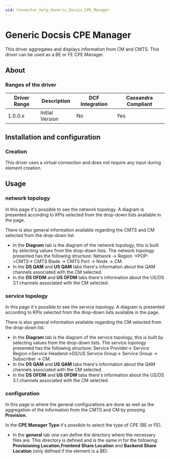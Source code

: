 ```yaml
---
uid: Connector_help_Generic_Docsis_CPE_Manager
---
```


# Generic Docsis CPE Manager

This driver aggregates and displays information from CM and CMTS. This driver can be used as a BE or FE CPE Manager.

## About

### Ranges of the driver

| **Driver Range** | **Description** | **DCF Integration** | **Cassandra Compliant** |
|------------------|-----------------|---------------------|-------------------------|
| 1.0.0.x          | Initial Version | No                  | Yes                     |

## Installation and configuration

### Creation

This driver uses a virtual connection and does not require any input during element creation.

## Usage

### network topology

In this page it's possible to see the network topology. A diagram is presented according to KPIs selected from the drop-down lists available in the page.

There is also general information available regarding the CMTS and CM selected from the drop-down list.

- In the **Diagram** tab is the diagram of the network topology, this is built by selecting values from the drop-down lists. The network topology presented has the following structure: Network -\> Region -\>POP-\>CMTS-\> CMTS Blade -\> CMTS Port -\> Node -\> CM.
- In the **DS QAM** and **US QAM** tabs there's information about the QAM channels associated with the CM selected.
- In the **DS OFDM** and **US OFDM** tabs there's information about the US/DS 3.1 channels associated with the CM selected.

### service topology

In this page it's possible to see the service topology. A diagram is presented according to KPIs selected from the drop-down lists available in the page.

There is also general information available regarding the CM selected from the drop-down list.

- In the **Diagram** tab is the diagram of the service topology, this is built by selecting values from the drop-down lists. The service topology presented has the following structure: Service Provider-\> Service Region-\>Service Headend-\>DS/US Service Group-\> Service Group -\> Subscriber -\> CM.
- In the **DS QAM** and **US QAM** tabs there's information about the QAM channels associated with the CM selected.
- In the **DS OFDM** and **US OFDM** tabs there's information about the US/DS 3.1 channels associated with the CM selected.

### configuration

In this page is where the general configurations are done as well as the aggregation of the information from the CMTS and CM by pressing **Provision.**

In the **CPE Manager Type** it's possible to select the type of CPE (BE or FE).

- In the **general** tab one can define the directory where the necessary files are. This directory is defined and is the same in for the following: **Provisioning Location**,**Frontend Share Location** and **Backend Share Location** (only defined if the element is a BE).
